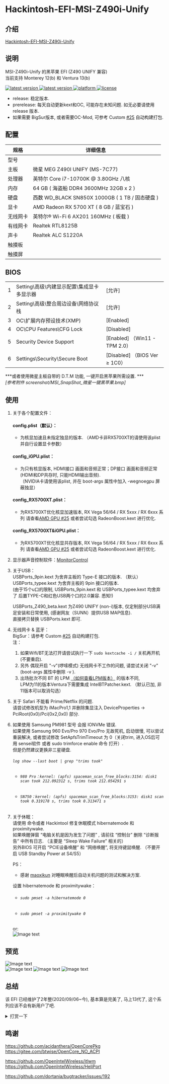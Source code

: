 # Hackintosh-EFI-MSI-Z490i-Unify  

## 介绍  
[Hackintosh-EFI-MSI-Z490i-Unify](https://github.com/wjz304/Hackintosh-EFI-MSI-Z490i-Unify)


## 说明  
MSI-Z490i-Unify 的黑苹果 EFI  (Z490 UNIFY 兼容)  
当前支持 Monterey 12(b) 和 Ventura 13(b)
<!--
downloads
<a href="https://github.com/wjz304/Hackintosh-EFI-MSI-Z490i-Unify/releases/latest">
<img src="https://img.shields.io/github/downloads/wjz304/Hackintosh-EFI-MSI-Z490i-Unify/total.svg?style=flat" alt="downloads"/>
</a>
-->
<!-- version -->
<a href="https://github.com/wjz304/Hackintosh-EFI-MSI-Z490i-Unify/releases/latest">
<img src="https://img.shields.io/github/release/wjz304/Hackintosh-EFI-MSI-Z490i-Unify.svg?style=flat" alt="latest version"/>
</a>
<!-- version -->
<a href="https://github.com/wjz304/Hackintosh-EFI-MSI-Z490i-Unify/releases">
<img src="https://img.shields.io/github/v/release/wjz304/Hackintosh-EFI-MSI-Z490i-Unify?include_prereleases&label=prereleases" alt="latest version"/>
</a>
<!-- platform -->
<a href="https://github.com/wjz304/Hackintosh-EFI-MSI-Z490i-Unify">
<img src="https://img.shields.io/badge/platform-macOS-lightgrey.svg?style=flat" alt="platform"/>
</a>
<!-- license -->
<a href="https://github.com/wjz304/Hackintosh-EFI-MSI-Z490i-Unify/blob/master/License.txt">
<img src="https://img.shields.io/github/license/wjz304/Hackintosh-EFI-MSI-Z490i-Unify.svg?style=flat" alt="license"/>
</a>

* release: 稳定版本. 
* prerelease: 每天自动更新kext和OC, 可能存在未知问题. 如无必要请使用 release 版本. 
* 如果需要 BigSur版本, 或者需要OC-Mod, 可参考 Custom [#25](https://github.com/wjz304/Hackintosh-EFI-MSI-Z490i-Unify/issues/34) 自动构建打包.   

## 配置  
 规格     | 详细信息
 ---------|--------
 型号     |
 主板     | 微星 MEG Z490I UNIFY (MS-7C77)
 处理器   | 英特尔 Core i7-10700K @ 3.80GHz 八核
 内存     | 64 GB ( 海盗船 DDR4 3600MHz 32GB x 2 )
 硬盘     | 西数 WD_BLACK SN850X 1000GB ( 1 TB / 固态硬盘 )
 显卡     | AMD Radeon RX 5700 XT ( 8 GB / 蓝宝石 )
 无线网卡 | 英特尔® Wi-Fi 6 AX201 160MHz ( 板载 )
 有线网卡 | Realtek RTL8125B
 声卡     | Realtek ALC S1220A
 触摸板   |
 触摸屏   |


## BIOS
||||
--|-------------------------------------------|-----------
1 |Setting\高级\内建显示配置\集成显卡多显示器 | [允许]
2 |Setting\高级\整合周边设备\网络协议栈       | [允许]
3 |OC\扩展内存预设技术(XMP)                   | [Enabled]
4 |OC\CPU Features\CFG Lock                   | [Disabled]
5 |Security Device Support                    | [Enabled] （Win11 - TPM 2.0）
6 |Settings\Security\Secure Boot              | [Disabled] （BIOS Ver ≥ 1C0）

***或者使用微星主板自带的 D.T.M 功能, 一键开启黑苹果所需设置. ***  
*[参考附件 screenshot/MSI_SnapShot_微星一键黑苹果.bmp]*  

## 使用
 1. 关于各个配置文件：  
    #### config.plist（默认）：   
	- 为核显加速且未指定独显的版本. （AMD卡非RX5700XT的请使用该plist并自行设置显卡参数）
    #### config_iGPU.plist： 
	- 为只有核显版本, HDMI接口 画面和音频正常；DP接口 画面和音频正常(HDMI和DP共存时, 只能HDMI输出音频).   
	  （NVIDIA卡请使用该plist, 并在 boot-args 属性中加入 -wegnoegpu 屏蔽独显）
	#### config_RX5700XT.plist： 
	- 为RX5700XT优化核显加速版本, RX Vega 56/64 / RX 5xxx / RX 6xxx 系列 请查看[AMD GPU #25](https://github.com/wjz304/Hackintosh-EFI-MSI-Z490i-Unify/issues/25) 或者尝试勾选 RadeonBoost.kext 进行优化. 
	#### config_RX5700XT&iGPU.plist： 
	- 为RX5700XT优化核显共存版本, RX Vega 56/64 / RX 5xxx / RX 6xxx 系列 请查看[AMD GPU #25](https://github.com/wjz304/Hackintosh-EFI-MSI-Z490i-Unify/issues/25) 或者尝试勾选 RadeonBoost.kext 进行优化.   

 2. 显示器声音控制软件：[MonitorControl](https://github.com/MonitorControl/MonitorControl)  

 3. 关于USB：  
 	USBPorts_9pin.kext 为舍弃主板的 Type-E 接口的版本. （默认）    
	USBPorts_typee.kext 为舍弃主板的 9pin 接口的版本.   
	(由于15个u口的限制, USBPorts_9pin.kext 和 USBPorts_typee.kext 均舍弃了 后置TYPE-C和红色USB两个口的2.0兼容. 悉知!)  
	
	USBPorts_Z490_beta.kext 为Z490 UNIFY (non-i)版本, 仅定制部分USB满足安装和日常使用, (感谢网友（SUNN）提供USB MAP信息).   
	直接拷贝替换 USBPorts.kext 即可.   

 4. 无线网卡 & 蓝牙：  
	BigSur：请参考 Custom [#25](https://github.com/wjz304/Hackintosh-EFI-MSI-Z490i-Unify/issues/34) 自动构建打包.   
	注：  
	1. 如果Wifi/BT无法打开请尝试执行一下 `sudo kextcache -i /` 关机再开机(不要重启).   
	2. 另外 偶现开启 "-v"(啰嗦模式) 无线网卡不工作的问题, 请尝试关闭 "-v" (boot-args 属性中删除 -v ). 
	3. 出场批次不同 BT 的 LPM [（如何查看LPM版本）](https://support.microsoft.com/en-us/windows/what-bluetooth-version-is-on-my-pc-f5d4cff7-c00d-337b-a642-d2d23b082793) 的版本不同,    
	   LPM为11的版本Ventura下需要集成 IntelBTPatcher.kext. （默认已加, 非11版本可以取消勾选）   
	
 5. 关于 Safari 不能看 Prime/Netflix 的问题.   
	请尝试修改机型为 iMacPro1,1 并删除集显注入 DeviceProperties -> PciRoot(0x0)/Pci(0x2,0x0) 部分.   

 6. 如果使用 Samsung PM981 型号 会报 IONVMe 错误.   
    如果使用 Samsung 960 Evo/Pro 970 Evo/Pro 无故死机, 启动很慢, 可以尝试重装解决, 或者尝试修改 SetApfsTrimTimeout 为 0（关闭trim, 进入OS后可用 sensei软件 或者 sudo trimforce enable 命令 打开）.   
	但是仍然建议更换非三星硬盘.   
	###### `log show --last boot | grep "trims took"`  
	- ###### `980 Pro：kernel: (apfs) spaceman_scan_free_blocks:3154: disk1 scan took 212.092312 s, trims took 212.054291 s`  
	- ###### `SN750：kernel: (apfs) spaceman_scan_free_blocks:3153: disk1 scan took 0.319178 s, trims took 0.313471 s`
 
 7. 关于休眠：  
	请使用 命令或者 Hackintool 修复休眠模式 hibernatemode 和 proximitywake.   
	如果唤醒弹窗 “电脑关机是因为发生了问题” , 请前往 “控制台” 删除 “诊断报告” 中所有日志. （主要是 “Sleep Wake Failure” 相关的）  
	另外BIOS 可开启 “PCIE设备唤醒” 和 “网络唤醒”, 将支持键鼠唤醒. （不要开启 USB Standby Power at S4/S5）  
	
	PS： 
	* 感谢 [maoxikun](https://github.com/wjz304/Hackintosh-EFI-MSI-Z490i-Unify/issues/40) 对睡眠唤醒后自动关机问题的测试和解决方案.   

	设置 hibernatemode 和 proximitywake：
	- ###### `sudo pmset -a hibernatemode 0`
	- ###### `sudo pmset -a proximitywake 0`
	or:  
  	![Image text](screenshot/QQ20220523-130847.png)  
	
	
## 预览
 ![Image text](screenshot/QQ20220607-190543@2x.png)   
 ![Image text](screenshot/QQ20200920-183718.png)
 ![Image text](screenshot/QQ20220826141938.png)
 ![Image text](screenshot/MSI_SnapShot_黑苹果&WIN11.bmp)   


## 总结
该 EFI 已经维护了2年整(2020/09/06~今), 基本算是完美了, 马上13代了, 这个系列应该不会有新用户了吧.
<details><summary>打赏一下</summary>
<div><img src="https://raw.githubusercontent.com/wjz304/wjz304/master/my/20220908134226.jpg" width="500"></div>
</details>


## 鸣谢
https://github.com/acidanthera/OpenCorePkg  
https://gitee.com/btwise/OpenCore_NO_ACPI  

https://github.com/OpenIntelWireless/itlwm  
https://github.com/OpenIntelWireless/HeliPort  

https://github.com/dortania/bugtracker/issues/192  



